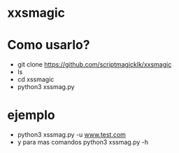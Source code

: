 # xxsmagic
# Como usarlo?
* git clone https://github.com/scriptmagicklk/xxsmagic
* ls
* cd xssmagic
* python3 xssmag.py
# ejemplo
* python3 xssmag.py -u www.test.com
* y para mas comandos python3 xssmag.py -h
